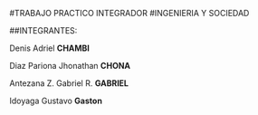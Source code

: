 #TRABAJO PRACTICO INTEGRADOR
#INGENIERIA Y SOCIEDAD

##INTEGRANTES:

Denis Adriel **CHAMBI**

Diaz Pariona Jhonathan **CHONA**

Antezana Z. Gabriel R. **GABRIEL**

Idoyaga Gustavo **Gaston**
